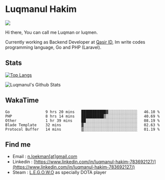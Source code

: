 
# Luqmanul Hakim

![](https://komarev.com/ghpvc/?username=luqman-v1)

Hi there, You can call me Luqman or luqmen.

Currently working as Backend Developer at [Qasir ID](https://qasir.id), Im write codes programming language, Go and PHP (Laravel).
## Stats

[![Top Langs](https://github-readme-stats.vercel.app/api/top-langs/?username=luqman-v1&layout=compact)](https://github.com/anuraghazra/github-readme-stats)

![Luqmanul's Github Stats](https://github-readme-stats.vercel.app/api?username=luqman-v1&show_icons=true)


## WakaTime 

<!--START_SECTION:waka-->
```text
Go                9 hrs 20 mins   ███████████▓░░░░░░░░░░░░░   46.10 % 
PHP               8 hrs 14 mins   ██████████▒░░░░░░░░░░░░░░   40.69 % 
Other             1 hr 39 mins    ██░░░░░░░░░░░░░░░░░░░░░░░   08.19 % 
Blade Template    32 mins         ▓░░░░░░░░░░░░░░░░░░░░░░░░   02.63 % 
Protocol Buffer   14 mins         ▒░░░░░░░░░░░░░░░░░░░░░░░░   01.19 % 
```
<!--END_SECTION:waka-->


## Find me 

- Email : [n.loekman[at]gmail.com](mailto:n.loekman@gmail.com)
- Linkedin : [https://www.linkedin.com/in/luqmanul-hakim-783692127/](https://www.linkedin.com/in/luqmanul-hakim-783692127/)
- Steam : [L.E.G.O.W.O](https://steamcommunity.com/id/fuukmans) as specially DOTA player


